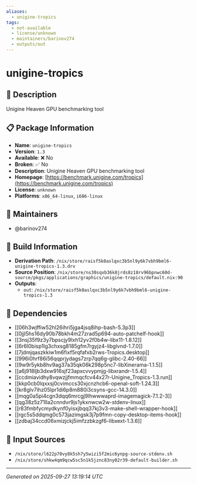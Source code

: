 ```yaml
---
aliases:
  - unigine-tropics
tags:
  - not-available
  - license/unknown
  - maintainers/barinov274
  - outputs/out
---
```


# unigine-tropics

## 📝 Description

Unigine Heaven GPU benchmarking tool

## 📋 Package Information

- **Name**: `unigine-tropics`
- **Version**: `1.3`
- **Available**: ❌ No
- **Broken**: ✅ No
- **Description**: Unigine Heaven GPU benchmarking tool
- **Homepage**: [https://benchmark.unigine.com/tropics](https://benchmark.unigine.com/tropics)
- **License**: `unknown`
- **Platforms**: `x86_64-linux`, `i686-linux`
## 👥 Maintainers

- @barinov274


## 🔧 Build Information

- **Derivation Path**: `/nix/store/raisf5k0aslqxc3b5nl9y6k7vbh9bml6-unigine-tropics-1.3.drv`
- **Source Position**: `/nix/store/ns30sqxb36k8jrds8z18rv96bpnwc60d-source/pkgs/applications/graphics/unigine-tropics/default.nix:90`
- **Outputs**:
  - `out`:  `/nix/store/raisf5k0aslqxc3b5nl9y6k7vbh9bml6-unigine-tropics-1.3`

## 🔗 Dependencies

- [[06h3wjffiw52hl26ihri5jga4jsq8ihp-bash-5.3p3]]
- [[0jjl5hs16dy90b78bkh4m27zrad5p694-auto-patchelf-hook]]
- [[3nsj35f9z3y7bpscjy9lxh12yv2f0b4w-libx11-1.8.12]]
- [[6r6l0bisp1lg3chxsg8185gfm7rgyjz4-libglvnd-1.7.0]]
- [[7jdmjqaszkkiw1m6fixf5rqfafxb2rws-Tropics.desktop]]
- [[996i0hrf86i56qqprjydags7zrp7qq6g-glibc-2.40-66]]
- [[9w9r5ykb8hv9ag37a35qk06k298p5nc7-libXinerama-1.1.5]]
- [[a6j918ljb3dxw916sjf23apxcvvypmjg-libxrandr-1.5.4]]
- [[ccdmiavidhy8vqwzjjfmmqcfcv44x27r-Unigine_Tropics-1.3.run]]
- [[kkp0cb0lqxxsj0cvimccs30xjcnzhcb6-openal-soft-1.24.3]]
- [[kr8glv7ihz05lpr1di6p8m880i3csyns-gcc-14.3.0]]
- [[mqg0a5pi4cgn3dqq6mrcgj9lhwwwaprd-imagemagick-7.1.2-3]]
- [[qg38z5z71lla2cnndvr9js1ykxnwcw2w-stdenv-linux]]
- [[r83fmbfycmydkynf0yisxjbqq37kj3v3-make-shell-wrapper-hook]]
- [[rgc5s5ddqmg0c573jazimgsk3j7p9fmn-copy-desktop-items-hook]]
- [[zdbaj34ccd06xmizjckj5imfzzbkzgf6-libxext-1.3.6]]

## 📁 Input Sources

- `/nix/store/l622p70vy8k5sh7y5wizi5f2mic6ynpg-source-stdenv.sh`
- `/nix/store/shkw4qm9qcw5sc5n1k5jznc83ny02r39-default-builder.sh`

---
*Generated on 2025-09-27 13:19:14 UTC*

